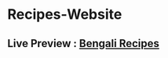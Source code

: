 # Recipes-Website
## Live Preview : <a href="https://zannatul-naim.github.io/Recipes-Website/" target="_blank" > Bengali Recipes </a>
